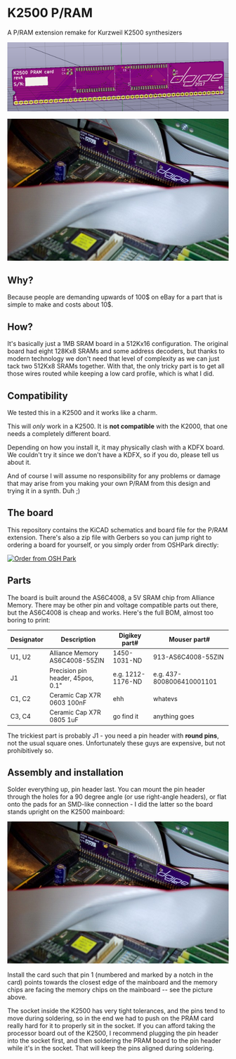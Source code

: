 # K2500 P/RAM
A P/RAM extension remake for Kurzweil K2500 synthesizers

![PCB rendering](doc/pram.png)

![Board installed in a K2500](doc/installed.jpg)

## Why?

Because people are demanding upwards of 100$ on eBay for a part that is simple to make and costs about 10$.

## How?

It's basically just a 1MB SRAM board in a 512Kx16 configuration. The original board had eight 128Kx8 SRAMs and some address decoders, 
but thanks to modern technology we don't need that level of complexity as we can just tack two 512Kx8 SRAMs together.
With that, the only tricky part is to get all those wires routed while keeping a low card profile, which is what I did.

## Compatibility

We tested this in a K2500 and it works like a charm.

This will _only_ work in a K2500. It is __not compatible__ with the K2000, that one needs a completely different board.

Depending on how you install it, it may physically clash with a KDFX board. We couldn't try it since we don't have a KDFX,
so if you do, please tell us about it.

And of course I will assume no responsibility for any problems or damage that may arise from you making your own P/RAM from this
design and trying it in a synth. Duh ;)

## The board

This repository contains the KiCAD schematics and board file for the P/RAM extension. There's also a zip file with Gerbers
so you can jump right to ordering a board for yourself, or you simply order from OSHPark directly:

<a href="https://oshpark.com/shared_projects/QDHfglRW"><img src="https://oshpark.com/assets/badge-5b7ec47045b78aef6eb9d83b3bac6b1920de805e9a0c227658eac6e19a045b9c.png" alt="Order from OSH Park"></img></a>

## Parts

The board is built around the AS6C4008, a 5V SRAM chip from Alliance Memory. There may be other pin and voltage compatible parts
out there, but the AS6C4008 is cheap and works. Here's the full BOM, almost too boring to print:

| Designator | Description                       | Digikey part#      | Mouser part#              |
|------------|-----------------------------------|--------------------|---------------------------|
| U1, U2     | Alliance Memory AS6C4008-55ZIN    | 1450-1031-ND       | 913-AS6C4008-55ZIN        |
| J1         | Precision pin header, 45pos, 0.1" | e.g. 1212-1176-ND  | e.g. 437-8008006410001101 |
| C1, C2     | Ceramic Cap X7R 0603 100nF        | ehh                | whatevs                   |
| C3, C4     | Ceramic Cap X7R 0805 1uF          | go find it         | anything goes             |

The trickiest part is probably J1 - you need a pin header with __round pins__, not the usual square ones.
Unfortunately these guys are expensive, but not prohibitively so.

## Assembly and installation

Solder everything up, pin header last. You can mount the pin header through the holes for a 90 degree angle (or use right-angle
headers), or flat onto the pads for an SMD-like connection - I did the latter so the board stands upright on the K2500 mainboard:

![Board installed in a K2500](doc/installed.jpg)

Install the card such that pin 1 (numbered and marked by a notch in the card) points towards the closest edge of the mainboard and the memory chips are facing the memory chips on the mainboard -- see the picture above.

The socket inside the K2500 has very tight tolerances, and the pins tend to move during soldering,
so in the end we had to push on the PRAM card really hard for it to properly sit in the socket.
If you can afford taking the processor board out of the K2500, I recommend plugging the pin header into the socket first,
and then soldering the PRAM board to the pin header while it's in the socket. That will keep the pins aligned during
soldering.

